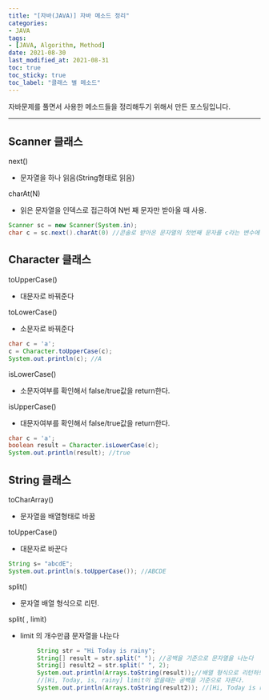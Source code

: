 ```yaml
---
title: "[자바(JAVA)] 자바 메소드 정리"
categories:
- JAVA
tags: 
- [JAVA, Algorithm, Method]
date: 2021-08-30
last_modified_at: 2021-08-31
toc: true
toc_sticky: true
toc_label: "클래스 별 메소드"
---
```


자바문제를 풀면서 사용한 메소드들을 정리해두기 위해서 만든 포스팅입니다.
* * *

## Scanner 클래스
next()
- 문자열을 하나 읽음(String형태로 읽음)

charAt(N)
- 읽은 문자열을 인덱스로 접근하여 N번 째 문자만 받아올 때 사용. 
```java
Scanner sc = new Scanner(System.in);
char c = sc.next().charAt(0) //콘솔로 받아온 문자열의 첫번째 문자를 c라는 변수에 저장한다.
```

## Character 클래스
toUpperCase()
- 대문자로 바꿔준다

toLowerCase()
- 소문자로 바꿔준다

```java
char c = 'a';
c = Character.toUpperCase(c);
System.out.println(c); //A
```

isLowerCase()
- 소문자여부를 확인해서 false/true값을 return한다.

isUpperCase()
- 대문자여부를 확인해서 false/true값을 return한다.

```java
char c = 'a';
boolean result = Character.isLowerCase(c);
System.out.println(result); //true
```

## String 클래스
toCharArray()
- 문자열을 배열형태로 바꿈

toUpperCase()
- 대문자로 바꾼다

```java
String s= "abcdE";
System.out.println(s.toUpperCase()); //ABCDE
```

split()
- 문자열 배열 형식으로 리턴.

split( , limit)
- limit 의 개수만큼 문자열을 나눈다

```java
        String str = "Hi Today is rainy";
        String[] result = str.split(" "); //공백을 기준으로 문자열을 나눈다
        String[] result2 = str.split(" ", 2);
        System.out.println(Arrays.toString(result));//배열 형식으로 리턴하므로, Arrays 클래스의 toString메소드를 이용해서 출력했다.
        //[Hi, Today, is, rainy] limit이 없을때는 공백을 기준으로 자른다.
        System.out.println(Arrays.toString(result2)); //[Hi, Today is rainy] limit을 2로 주어서 문자열을 2개로 나누었다.
```